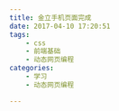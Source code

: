 ```yaml
---
title: 金立手机页面完成
date: 2017-04-10 17:20:51
tags: 
    - css
    - 前端基础
    - 动态网页编程
categories: 
    - 学习
    - 动态网页编程

---
```

